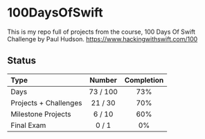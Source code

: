 # 100DaysOfSwift

This is my repo full of projects from the course, 100 Days Of Swift Challenge by Paul Hudson.
https://www.hackingwithswift.com/100

## Status

Type               | Number  | Completion
:---               |  :---:  |   :---:
Days           |  73 / 100 | 73%
Projects + Challenges |  21 / 30 | 70%
Milestone Projects |  6 / 10 | 60%
Final Exam         |  0 / 1  | 0%

